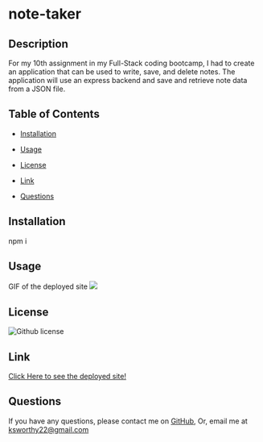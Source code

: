 # note-taker

## Description
   <p> For my 10th assignment in my Full-Stack coding bootcamp, I had to create an application that can be used to write, save, and delete notes. The application will use an express backend and save and retrieve note data from a JSON file.<p>

  ## Table of Contents

  * [Installation](#Installation)
  * [Usage](#usage)
  * [License](#License)
  * [Link](#Link)

  * [Questions](#Questions)

  ## Installation

  npm i

  ## Usage
  GIF of the deployed site
  ![](assets/screenshot%203.png)

  ## License

![Github license](https://img.shields.io/badge/license-MIT-blue.svg)

  ## Link
  [Click Here to see the deployed site!](https://oksimone.github.io/note-taker)


  ## Questions
  If you have any questions, please contact me on [GitHub](http://github.com/oksimone), Or, email me at ksworthy22@gmail.com
